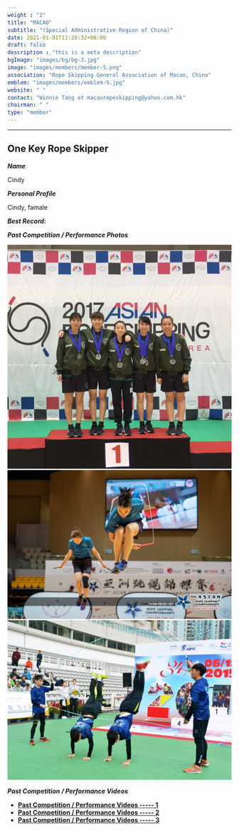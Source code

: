 ```yaml
---
weight : "2"
title: "MACAO"
subtitle: "(Special Administrative Region of China)"
date: 2021-01-01T11:28:32+06:00
draft: false
description : "this is a meta description"
bgImage: "images/bg/bg-3.jpg"
image: "images/members/member-5.png"
association: "Rope Skipping General Association of Macao, China"
emblem: "images/members/emblem-5.jpg"
website: " "
contact: "Winnie Tang at macauropeskipping@yahoo.com.hk"
chairman: " "
type: "member"
---
```



-----


## One Key Rope Skipper

***Name***

Cindy

***Personal Profile***

Cindy, famale

***Best Record:***



***Past Competition / Performance Photos***


![images](../../images/members/member_5/1.jpg)
![images](../../images/members/member_5/2.jpg)
![images](../../images/members/member_5/3.jpg)

***Past Competition / Performance Videos***

* [**Past Competition / Performance Videos ----- 1**](../../videos/members/member_5-1.mp4)
* [**Past Competition / Performance Videos ----- 2**](../../videos/members/member_5-2.mp4)
* [**Past Competition / Performance Videos ----- 3**](../../videos/members/member_5-3.mp4)
